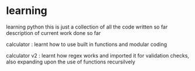 # learning
learning python this is just a collection of all the code written so far
 description of current work done so far 

calculator : learnt how to use built in functions and modular coding 

calculator v2 : learnt how regex works and imported it for validation checks, also expanding upon the use of functions recursilvely 
